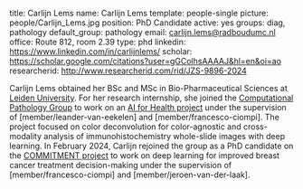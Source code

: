title: Carlijn Lems
name: Carlijn Lems
template: people-single
picture: people/Carlijn_Lems.jpg
position: PhD Candidate
active: yes
groups: diag, pathology
default_group: pathology
email: carlijn.lems@radboudumc.nl
office: Route 812, room 2.39
type: phd
linkedin: https://www.linkedin.com/in/carlijnlems/
scholar: https://scholar.google.com/citations?user=gGColhsAAAAJ&hl=en&oi=ao
researcherid: http://www.researcherid.com/rid/JZS-9896-2024

Carlijn Lems obtained her BSc and MSc in Bio-Pharmaceutical Sciences at [Leiden University](https://www.universiteitleiden.nl). For her research internship, she joined the [Computational Pathology Group](https://computationalpathologygroup.eu/) to work on an [AI for Health project](https://www.ai-for-health.nl/projects/lymphocyte_multimodality/) under the supervision of [member/leander-van-eekelen] and [member/francesco-ciompi]. The project focused on color deconvolution for color-agnostic and cross-modality analysis of immunohistochemistry whole-slide images with deep learning. In February 2024, Carlijn rejoined the group as a PhD candidate on the [COMMITMENT project](https://www.aiosyn.com/news/aiosyn-radboud-university-medical-center-nki-mayo-clinic-and-partners-have-been-awarded-1-8m-kwf-grant-to-deliver-artificial-intelligence-based-assessment-of-existing-and-new-histopathological-bio/) to work on deep learning for improved breast cancer treatment decision-making under the supervision of [member/francesco-ciompi] and [member/jeroen-van-der-laak].
